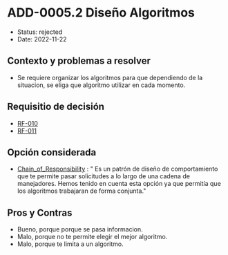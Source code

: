 # ADD-0005.2 Diseño Algoritmos

* Status: rejected
* Date: 2022-11-22

## Contexto y problemas a resolver

* Se requiere organizar los algoritmos para que dependiendo de la situacion, se eliga que algoritmo utilizar en cada momento.

## Requisitio de decisión

* [RF-010](../requisitos/RF-010.md)
* [RF-011](../requisitos/RF-011.md)

## Opción considerada

* [Chain_of_Responsibility](https://refactoring.guru/es/design-patterns/chain-of-responsibility) : " Es un patrón de diseño de comportamiento que te permite pasar solicitudes a lo largo de una cadena de manejadores. Hemos tenido en cuenta esta opción ya que permitía que los algoritmos trabajaran de forma conjunta."

## Pros y Contras

* Bueno, porque porque se pasa informacion.
* Malo, porque no te permite elegir el mejor algoritmo.
* Malo, porque  te limita a un algoritmo.
